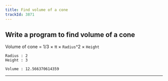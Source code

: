 ```yaml
---
title: Find volume of a cone
trackId: 3871
---
```


## Write a program to find volume of a cone

Volume of cone = 1/3 × π × `Radius`^2 × `Height`

```
Radius : 2
Height : 3

Volume : 12.566370614359
```

---
